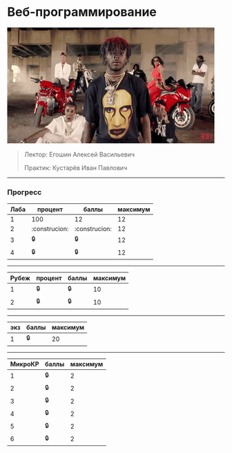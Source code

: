 # Веб-программирование

![pic](https://github.com/bilyardvmetro/ITMO-System-Application-Software/blob/main/gifs/web.gif)

> Лектор: Егошин Алексей Васильевич
>
> Практик: Кустарёв Иван Павлович


---

### Прогресс
| Лаба | процент | баллы | максимум |
| ---- | ------- | ----- | -------- | 
|   1  |   100   |   12  |    12    |
|   2  |   :construcion:  |   :construcion:  |    12    |
|   3  |   :lock:   |   :lock:  |    12    |
|   4  |   :lock:   |   :lock:  |    12    |

---

| Рубеж | процент | баллы | максимум |
| ----- | ------- | ----- | -------- | 
|   1  |   :lock:   |   :lock:  |    10    |
|   2  |   :lock:   |   :lock:  |    10    |

---

| экз   | баллы | максимум |
| ----- | ----- | -------- | 
|   1   |  :lock:  |    20    |

---

| МикроКР | баллы | максимум |
| -----  | ----- | -------- | 
|   1  |   :lock:  |    2    |
|   2  |   :lock:   |    2    |
|   3  |   :lock:   |    2    |
|   4  |   :lock:   |    2    |
|   5  |   :lock:   |    2    |
|   6  |   :lock:   |    2    |